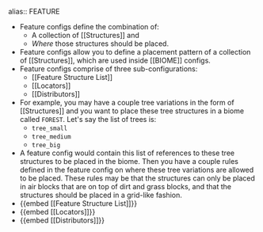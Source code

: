 alias:: FEATURE

- Feature configs define the combination of:
	- A collection of [[Structures]] and
	- *Where* those structures should be placed.
- Feature configs allow you to define a placement pattern of a collection of [[Structures]], which are used inside [[BIOME]] configs.
- Feature configs comprise of three sub-configurations:
	- [[Feature Structure List]]
	- [[Locators]]
	- [[Distributors]]
- For example, you may have a couple tree variations in the form of [[Structures]] and you want to place these tree structures in a biome called `FOREST`. Let's say the list of trees is:
	- `tree_small`
	- `tree_medium`
	- `tree_big`
- A feature config would contain this list of references to these tree structures to be placed in the biome. Then you have a couple rules defined in the feature config on where these tree variations are allowed to be placed. These rules may be that the structures can only be placed in air blocks that are on top of dirt and grass blocks, and that the structures should be placed in a grid-like fashion.
- {{embed [[Feature Structure List]]}}
- {{embed [[Locators]]}}
- {{embed [[Distributors]]}}